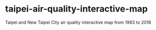 # taipei-air-quality-interactive-map
Taipei and New Taipei City air quality interactive map from 1983 to 2018

